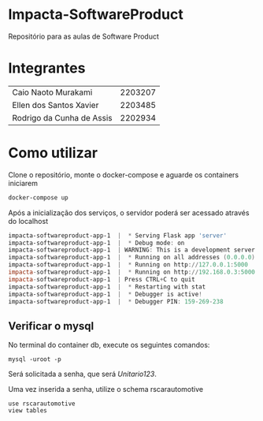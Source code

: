 # Impacta-SoftwareProduct
Repositório para as aulas de Software Product

# Integrantes
<table>
    <tr>
        <td>Caio Naoto Murakami</td>
        <td>2203207</td>
    </tr>
    <tr>
        <td>Ellen dos Santos Xavier</td>
        <td>2203485</td>
    </tr>
    <tr>
        <td>Rodrigo da Cunha de Assis</td>
        <td>2202934</td>
    </tr>
</table>

# Como utilizar

<p> Clone o repositório, monte o docker-compose e aguarde os containers iniciarem</p>

```powershell
docker-compose up
```

Após a inicialização dos serviços, o servidor poderá ser acessado através do localhost

```powershell
impacta-softwareproduct-app-1  |  * Serving Flask app 'server'
impacta-softwareproduct-app-1  |  * Debug mode: on
impacta-softwareproduct-app-1  | WARNING: This is a development server. Do not use it in a production deployment. Use a production WSGI server instead.
impacta-softwareproduct-app-1  |  * Running on all addresses (0.0.0.0)
impacta-softwareproduct-app-1  |  * Running on http://127.0.0.1:5000
impacta-softwareproduct-app-1  |  * Running on http://192.168.0.3:5000
impacta-softwareproduct-app-1  | Press CTRL+C to quit
impacta-softwareproduct-app-1  |  * Restarting with stat
impacta-softwareproduct-app-1  |  * Debugger is active!
impacta-softwareproduct-app-1  |  * Debugger PIN: 159-269-238
```

## Verificar o mysql

<p> No terminal do container db, execute os seguintes comandos:

```terminal
mysql -uroot -p
```

<p> Será solicitada a senha, que será <i>Unitario123</i>. <p>
<p> Uma vez inserida a senha, utilize o schema rscarautomotive

```terminal
use rscarautomotive
view tables
```

<!--
## Criar a imagem do docker
```powershell
docker image build -t nomedaimagem .
```

## Executar o docker
```powershell
docker run -p <port>:<port> -d nomedaimagem
```-->
